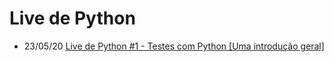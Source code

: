 # Live de Python

- 23/05/20 [Live de Python #1 - Testes com Python [Uma introdução geral]
](https://www.youtube.com/watch?v=5hL9T3jintE)
